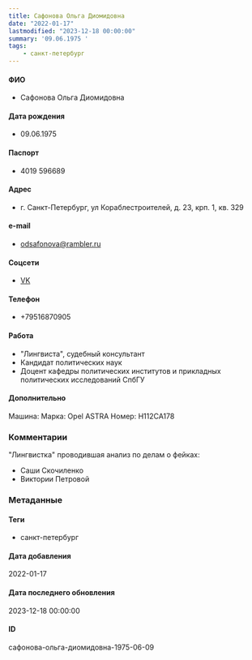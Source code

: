 ```yaml
---
title: Сафонова Ольга Диомидовна
date: "2022-01-17"
lastmodified: "2023-12-18 00:00:00"
summary: '09.06.1975 '
tags: 
    - санкт-петербург
---
```

<!--# pp1-->
<!--## Фигурант-->
<!--### Личные данные-->
#### ФИО
- Сафонова Ольга Диомидовна
#### Дата рождения
- 09.06.1975
#### Паспорт
- 4019 596689
#### Адрес
- г. Санкт-Петербург, ул Кораблестроителей, д. 23, крп. 1, кв. 329
#### e-mail
- odsafonova@rambler.ru
#### Соцсети
- [VK](https://vk.com/id55157821)
#### Телефон
- +79516870905
#### Работа
- "Лингвиста", судебный консультант
- Кандидат политических наук
- Доцент кафедры политических институтов и прикладных политических исследований СпбГУ
#### Дополнительно
Машина:
Марка: Opel ASTRA
Номер: Н112СА178
### Комментарии
"Лингвистка" проводившая анализ по делам о фейках:
- Саши Скочиленко
- Виктории Петровой
### Метаданные
#### Теги
- санкт-петербург
#### Дата добавления
2022-01-17
#### Дата последнего обновления
2023-12-18 00:00:00
#### ID
сафонова-ольга-диомидовна-1975-06-09
<!--## END;-->
